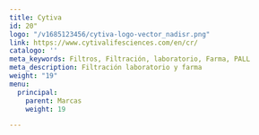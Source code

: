 ```yaml
---
title: Cytiva
id: 20"
logo: "/v1685123456/cytiva-logo-vector_nadisr.png"
link: https://www.cytivalifesciences.com/en/cr/
catalogo: ''
meta_keywords: Filtros, Filtración, laboratorio, Farma, PALL
meta_description: Filtración laboratorio y farma
weight: "19"
menu:
  principal:
    parent: Marcas
    weight: 19

---
```

